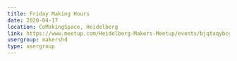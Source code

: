 ```yaml
---
title: Friday Making Hours
date: 2020-04-17
location: CoMakingSpace, Heidelberg
link: https://www.meetup.com/Heidelberg-Makers-Meetup/events/bjqtxqybcgbwb/
usergroup: makershd
type: usergroup
---
```

